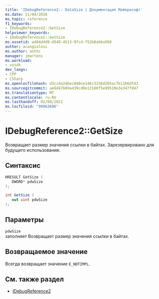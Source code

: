 ```yaml
---
title: 'IDebugReference2:: DataSize | Документация Майкрософт'
ms.date: 11/04/2016
ms.topic: reference
f1_keywords:
- IDebugReference2::GetSize
helpviewer_keywords:
- IDebugReference2::GetSize
ms.assetid: a404ddd9-d940-4513-97cd-f52b8ab6a560
author: acangialosi
ms.author: anthc
manager: jmartens
ms.workload:
- vssdk
dev_langs:
- CPP
- CSharp
ms.openlocfilehash: d3cc4a24bec040ce146c3336d205ac7b11b6dfd3
ms.sourcegitcommit: ae6d47b09a439cd0e13180f5e89510e3e347fd47
ms.translationtype: MT
ms.contentlocale: ru-RU
ms.lasthandoff: 02/08/2021
ms.locfileid: "99963696"
---
```

# <a name="idebugreference2getsize"></a>IDebugReference2::GetSize
Возвращает размер значения ссылки в байтах. Зарезервировано для будущего использования.

## <a name="syntax"></a>Синтаксис

```cpp
HRESULT GetSize ( 
   DWORD* pdwSize
);
```

```csharp
int GetSize ( 
   out uint pdwSize
);
```

## <a name="parameters"></a>Параметры
`pdwSize`\
заполняет Возвращает размер значения ссылки в байтах.

## <a name="return-value"></a>Возвращаемое значение
 Всегда возвращает значение `E_NOTIMPL`.

## <a name="see-also"></a>См. также раздел
- [IDebugReference2](../../../extensibility/debugger/reference/idebugreference2.md)
